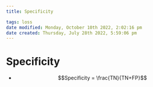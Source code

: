 ```yaml
---
title: Specificity

tags: loss 
date modified: Monday, October 10th 2022, 2:02:16 pm
date created: Thursday, July 28th 2022, 5:59:06 pm
---
```


# Specificity
- $$Specificity = \frac{TN}{TN+FP}$$

